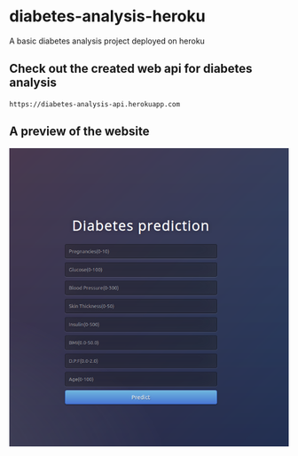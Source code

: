 # diabetes-analysis-heroku
A basic diabetes analysis project deployed on heroku

## Check out the created web api for diabetes analysis

``` url
https://diabetes-analysis-api.herokuapp.com
```

## A preview of the website
![alt text](https://github.com/vsahasrabudhe96/diabetes-analysis-heroku/blob/main/web-api-d-a.png)

